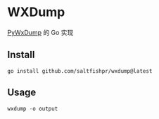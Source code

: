 # WXDump

[PyWxDump](https://github.com/xaoyaoo/PyWxDump) 的 Go 实现

## Install

```shell
go install github.com/saltfishpr/wxdump@latest
```

## Usage

```shell
wxdump -o output
```
